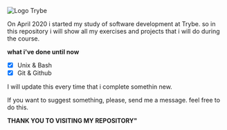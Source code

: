 ![Logo Trybe](https://uploads-ssl.webflow.com/5dbd9ce75ad64f24b67f0932/5dbdd9165ad64f5e29811c52_BRAND3.png)

On April 2020 i started my study of software development at Trybe. so in this repository i will show all my exercises and projects that i will do during the course.

**what i've done until now**
- [x] Unix & Bash
- [x] Git & Github

I will update this every time that i complete somethin new.

If you want to suggest something, please, send me a message. feel free to do this.

**THANK YOU TO VISITING MY REPOSITORY"**